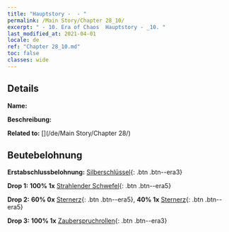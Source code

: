 ```yaml
---
title: "Hauptstory -  - "
permalink: /Main Story/Chapter 28_10/
excerpt: " - 10. Era of Chaos  Hauptstory - _10. "
last_modified_at: 2021-04-01
locale: de
ref: "Chapter 28_10.md"
toc: false
classes: wide
---
```


## Details

 **Name:** 

 **Beschreibung:** 

 **Related to:** [](/de/Main Story/Chapter 28/)

## Beutebelohnung

 **Erstabschlussbelohnung:** [Silberschlüssel](/de/Items/con_693/){: .btn .btn--era3}

 **Drop 1:** **100% 1x** [Strahlender Schwefel](/de/Items/mat_99/){: .btn .btn--era5}

 **Drop 2:** **60% 0x** [Sternerz](/de/Items/mat_89/){: .btn .btn--era5}, **40% 1x** [Sternerz](/de/Items/mat_89/){: .btn .btn--era5}

 **Drop 3:** **100% 1x** [Zauberspruchrollen](/de/Items/con_694/){: .btn .btn--era3}

